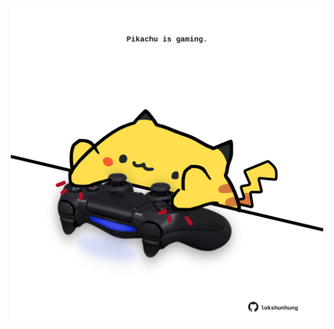 <!-- built at 09/04/2025, 07:00:33 UTC -->
<p align="center">
  <img width="500" height="500" src="./ReadmeImage.svg">
</p>
